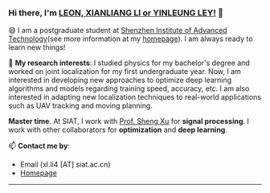 ### Hi there, I'm [LEON, XIANLIANG LI or YINLEUNG LEY!](https://yinleung.github.io) 👋

😄 I am a postgraduate student at [Shenzhen Institute of Advanced Technology](https://www.siat.ac.cn/)(see more information at my [homepage](https://yinleung.github.io)). I am always ready to learn new things!

🌱 **My research interests**: I studied physics for my bachelor's degree and worked on joint localization for my first undergraduate year. Now, I am interested in developing new approaches to optimize deep learning algorithms and models regarding training speed, accuracy, etc. I am also interested in adapting new localization techniques to real-world applications such as UAV tracking and moving planning.  

**Master time**. At SIAT, I work with [Prof. Sheng Xu](https://scholar.google.com/citations?user=nLsqCz4AAAAJ&hl=zh-CN) for **signal processing**. I work with other collaborators for **optimization** and **deep learning**.

📫 **Contact me by**:
- Email (xl.li4 [AT] siat.ac.cn)
- [Homepage](https://yinleung.github.io)

----

<!--
**yinleung/yinleung** is a ✨ _special_ ✨ repository because its `README.md` (this file) appears on your GitHub profile.

Here are some ideas to get you started:

- 🔭 I’m currently working on ...
- 🌱 I’m currently learning ...
- 👯 I’m looking to collaborate on ...
- 🤔 I’m looking for help with ...
- 💬 Ask me about ...
- 📫 How to reach me: ...
- 😄 Pronouns: ...
- ⚡ Fun fact: ...

I am the author/core developer of various machine learning tools and systems with more than millions of downloads. 
-->
